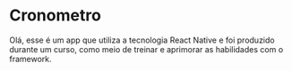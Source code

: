 ﻿# Cronometro
 Olá, esse é um app que utiliza a tecnologia React Native e foi produzido durante um curso, como meio de treinar e aprimorar as habilidades com o framework.
